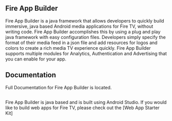 ## Fire App Builder

Fire App Builder is a java framework that allows developers to quickly build immersive, java based Android media applications for Fire TV, without writing code.  Fire App Builder accomplishes this by using a plug and play java framework with easy configuration files.  Developers simply specify the format of their media feed in a json file and add resources for logos and colors to create a rich media TV experience quickly.  Fire App Builder supports multiple modules for Analytics, Authentication and Advertising that you can enable for your app.

## Documentation

Full Documentation for Fire App Builder is located.

##
Fire App Builder is java based and is built using Android Studio.  If you would like to build web apps for Fire TV, please check out the [Web App Starter Kit]
